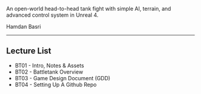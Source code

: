 An open-world head-to-head tank fight with simple AI, terrain, and advanced control system in Unreal 4.

Hamdan Basri

---

## Lecture List
* BT01 - Intro, Notes & Assets
* BT02 - Battletank Overview
* BT03 - Game Design Document (GDD)
* BT04 - Setting Up A Github Repo
